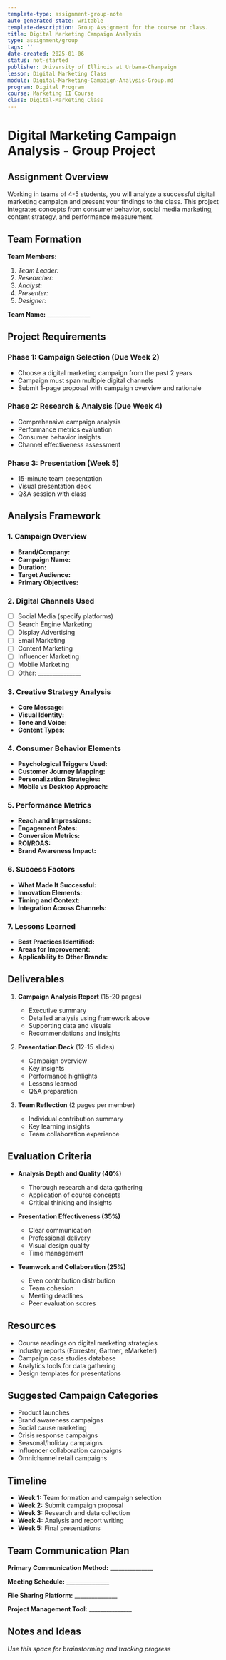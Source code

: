 ```yaml
---
template-type: assignment-group-note
auto-generated-state: writable
template-description: Group Assignment for the course or class.
title: Digital Marketing Campaign Analysis
type: assignment/group
tags: ''
date-created: 2025-01-06
status: not-started
publisher: University of Illinois at Urbana-Champaign
lesson: Digital Marketing Class
module: Digital-Marketing-Campaign-Analysis-Group.md
program: Digital Program
course: Marketing II Course
class: Digital-Marketing Class
---
```


# Digital Marketing Campaign Analysis - Group Project

## Assignment Overview

Working in teams of 4-5 students, you will analyze a successful digital marketing campaign and present your findings to the class. This project integrates concepts from consumer behavior, social media marketing, content strategy, and performance measurement.

## Team Formation

**Team Members:**
1. _Team Leader:_ 
2. _Researcher:_ 
3. _Analyst:_ 
4. _Presenter:_ 
5. _Designer:_ 

**Team Name:** _______________

## Project Requirements

### Phase 1: Campaign Selection (Due Week 2)
- Choose a digital marketing campaign from the past 2 years
- Campaign must span multiple digital channels
- Submit 1-page proposal with campaign overview and rationale

### Phase 2: Research & Analysis (Due Week 4)
- Comprehensive campaign analysis
- Performance metrics evaluation
- Consumer behavior insights
- Channel effectiveness assessment

### Phase 3: Presentation (Week 5)
- 15-minute team presentation
- Visual presentation deck
- Q&A session with class

## Analysis Framework

### 1. Campaign Overview
- **Brand/Company:** 
- **Campaign Name:** 
- **Duration:** 
- **Target Audience:** 
- **Primary Objectives:** 

### 2. Digital Channels Used
- [ ] Social Media (specify platforms)
- [ ] Search Engine Marketing
- [ ] Display Advertising
- [ ] Email Marketing
- [ ] Content Marketing
- [ ] Influencer Marketing
- [ ] Mobile Marketing
- [ ] Other: _______________

### 3. Creative Strategy Analysis
- **Core Message:** 
- **Visual Identity:** 
- **Tone and Voice:** 
- **Content Types:** 

### 4. Consumer Behavior Elements
- **Psychological Triggers Used:** 
- **Customer Journey Mapping:** 
- **Personalization Strategies:** 
- **Mobile vs Desktop Approach:** 

### 5. Performance Metrics
- **Reach and Impressions:** 
- **Engagement Rates:** 
- **Conversion Metrics:** 
- **ROI/ROAS:** 
- **Brand Awareness Impact:** 

### 6. Success Factors
- **What Made It Successful:** 
- **Innovation Elements:** 
- **Timing and Context:** 
- **Integration Across Channels:** 

### 7. Lessons Learned
- **Best Practices Identified:** 
- **Areas for Improvement:** 
- **Applicability to Other Brands:** 

## Deliverables

1. **Campaign Analysis Report** (15-20 pages)
   - Executive summary
   - Detailed analysis using framework above
   - Supporting data and visuals
   - Recommendations and insights

2. **Presentation Deck** (12-15 slides)
   - Campaign overview
   - Key insights
   - Performance highlights
   - Lessons learned
   - Q&A preparation

3. **Team Reflection** (2 pages per member)
   - Individual contribution summary
   - Key learning insights
   - Team collaboration experience

## Evaluation Criteria

- **Analysis Depth and Quality (40%)**
  - Thorough research and data gathering
  - Application of course concepts
  - Critical thinking and insights

- **Presentation Effectiveness (35%)**
  - Clear communication
  - Professional delivery
  - Visual design quality
  - Time management

- **Teamwork and Collaboration (25%)**
  - Even contribution distribution
  - Team cohesion
  - Meeting deadlines
  - Peer evaluation scores

## Resources

- Course readings on digital marketing strategies
- Industry reports (Forrester, Gartner, eMarketer)
- Campaign case studies database
- Analytics tools for data gathering
- Design templates for presentations

## Suggested Campaign Categories

- Product launches
- Brand awareness campaigns
- Social cause marketing
- Crisis response campaigns
- Seasonal/holiday campaigns
- Influencer collaboration campaigns
- Omnichannel retail campaigns

## Timeline

- **Week 1:** Team formation and campaign selection
- **Week 2:** Submit campaign proposal
- **Week 3:** Research and data collection
- **Week 4:** Analysis and report writing
- **Week 5:** Final presentations

## Team Communication Plan

**Primary Communication Method:** _______________

**Meeting Schedule:** _______________

**File Sharing Platform:** _______________

**Project Management Tool:** _______________

## Notes and Ideas

*Use this space for brainstorming and tracking progress*
